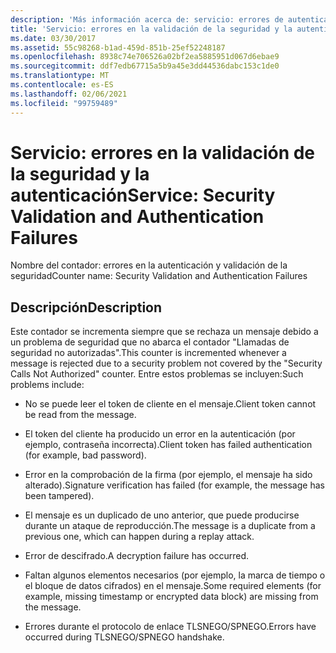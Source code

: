 ```yaml
---
description: 'Más información acerca de: servicio: errores de autenticación y validación de seguridad'
title: 'Servicio: errores en la validación de la seguridad y la autenticación'
ms.date: 03/30/2017
ms.assetid: 55c98268-b1ad-459d-851b-25ef52248187
ms.openlocfilehash: 8938c74e706526a02bf2ea5885951d067d6ebae9
ms.sourcegitcommit: ddf7edb67715a5b9a45e3dd44536dabc153c1de0
ms.translationtype: MT
ms.contentlocale: es-ES
ms.lasthandoff: 02/06/2021
ms.locfileid: "99759489"
---
```

# <a name="service-security-validation-and-authentication-failures"></a><span data-ttu-id="49691-103">Servicio: errores en la validación de la seguridad y la autenticación</span><span class="sxs-lookup"><span data-stu-id="49691-103">Service: Security Validation and Authentication Failures</span></span>

<span data-ttu-id="49691-104">Nombre del contador: errores en la autenticación y validación de la seguridad</span><span class="sxs-lookup"><span data-stu-id="49691-104">Counter name: Security Validation and Authentication Failures</span></span>  
  
## <a name="description"></a><span data-ttu-id="49691-105">Descripción</span><span class="sxs-lookup"><span data-stu-id="49691-105">Description</span></span>  

 <span data-ttu-id="49691-106">Este contador se incrementa siempre que se rechaza un mensaje debido a un problema de seguridad que no abarca el contador "Llamadas de seguridad no autorizadas".</span><span class="sxs-lookup"><span data-stu-id="49691-106">This counter is incremented whenever a message is rejected due to a security problem not covered by the "Security Calls Not Authorized" counter.</span></span> <span data-ttu-id="49691-107">Entre estos problemas se incluyen:</span><span class="sxs-lookup"><span data-stu-id="49691-107">Such problems include:</span></span>  
  
- <span data-ttu-id="49691-108">No se puede leer el token de cliente en el mensaje.</span><span class="sxs-lookup"><span data-stu-id="49691-108">Client token cannot be read from the message.</span></span>  
  
- <span data-ttu-id="49691-109">El token del cliente ha producido un error en la autenticación (por ejemplo, contraseña incorrecta).</span><span class="sxs-lookup"><span data-stu-id="49691-109">Client token has failed authentication (for example, bad password).</span></span>  
  
- <span data-ttu-id="49691-110">Error en la comprobación de la firma (por ejemplo, el mensaje ha sido alterado).</span><span class="sxs-lookup"><span data-stu-id="49691-110">Signature verification has failed (for example, the message has been tampered).</span></span>  
  
- <span data-ttu-id="49691-111">El mensaje es un duplicado de uno anterior, que puede producirse durante un ataque de reproducción.</span><span class="sxs-lookup"><span data-stu-id="49691-111">The message is a duplicate from a previous one, which can happen during a replay attack.</span></span>  
  
- <span data-ttu-id="49691-112">Error de descifrado.</span><span class="sxs-lookup"><span data-stu-id="49691-112">A decryption failure has occurred.</span></span>  
  
- <span data-ttu-id="49691-113">Faltan algunos elementos necesarios (por ejemplo, la marca de tiempo o el bloque de datos cifrados) en el mensaje.</span><span class="sxs-lookup"><span data-stu-id="49691-113">Some required elements (for example, missing timestamp or encrypted data block) are missing from the message.</span></span>  
  
- <span data-ttu-id="49691-114">Errores durante el protocolo de enlace TLSNEGO/SPNEGO.</span><span class="sxs-lookup"><span data-stu-id="49691-114">Errors have occurred during TLSNEGO/SPNEGO handshake.</span></span>
